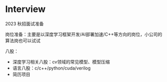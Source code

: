# Interview
2023 秋招面试准备

岗位准备：主要是以深度学习框架开发/AI部署加速/C++等方向的岗位，小公司的算法岗也可以试试

八股：

* 深度学习相关八股：cv领域的常见模型、模型压缩
* 语言八股：c/c++/python/cuda/verilog
* 简历项目

